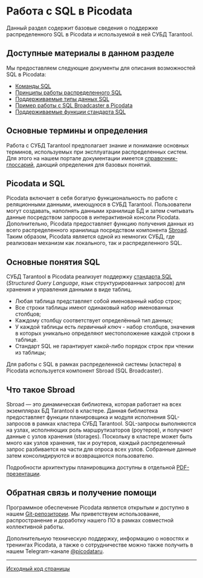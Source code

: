 # Работа с SQL в Picodata
Данный раздел содержит базовые сведения о поддержке распределенного SQL в Picodata и используемой в ней СУБД Tarantool.

## Доступные материалы в данном разделе
Мы предоставляем следующие документы для описания возможностей SQL в Picodata:

* [Команды SQL](../sql_queries)
* [Принципы работы распределенного SQL](../sql_review)
* [Поддерживаемые типы данных SQL](../sql_datatypes)
* [Пример работы с SQL Broadcaster в Picodata](../sql_tutorial)
* [Поддерживаемые функции стандарта SQL](../sql_reference)


## Основные термины и определения
Работа с СУБД Tarantool предполагает знание и понимание основных терминов, используемых при эксплуатации распределенных систем. Для этого на нашем портале документации имеется [справочник-глоссарий](../../glossary), дающий определения для базовых понятий.

## Picodata и SQL
Picodata включает в себя богатую функциональность по работе с реляционными данными, имеющуюся в СУБД Tarantool. Пользователи могут создавать, наполнять данными хранилище БД и затем считывать данные посредством запросов в интерактивной консоли Picodata.
Дополнительно, Picodata предоставляет функцию получения данных из всего распределенного хранилища посредством компонента [Sbroad](https://git.picodata.io/picodata/picodata/sbroad). Таким образом, Picodata является одной из немногих СУБД, где реализован механизм как локального, так и распределенного SQL.

## Основные понятия SQL

СУБД Tarantool в Picodata реализует поддержку [стандарта SQL](../sql_reference) (_Structured Query Language_, язык структурированных запросов) для хранения и управления данными в виде таблиц.

* Любая таблица представляет собой именованный набор строк;
* Все строки таблицы имеют одинаковый набор именованных столбцов;
* Каждому столбцу соответствует определённый тип данных;
* У каждой таблицы есть _первичный ключ_ - набор столбцов, значения в которых уникально определяют местоположение каждой строки в таблице.
* Стандарт SQL не гарантирует какой-либо порядок строк при чтении из таблицы;


Для работы с SQL в рамках распределенной системы (кластера) в Picodata используется компонент Sbroad (SQL Broadcaster).

## Что такое Sbroad

Sbroad — это динамическая библиотека, которая работает на всех экземплярах БД Tarantool в кластере. Данная библиотека предоставляет функции планировщика и модуля исполнения SQL-запросов в рамках кластера СУБД Tarantool. SQL-запросы выполняются на узлах, исполняющих роль маршрутизаторов (роутеров), и получают данные с узлов хранения (storages). Поскольку в кластере может быть много как узлов хранения, так и роутеров, каждый распределенный запрос разбивается на части для опроса всех узлов. Собранные данные затем консолидируются и возвращаются пользователю. 

Подробности архитектуры планировщика доступны в отдельной [PDF-презентации](https://git.picodata.io/picodata/picodata/sbroad/-/blob/main/doc/design/sbroad.pdf).


## Обратная связь и получение помощи
Программное обеспечение Picodata является открытым и доступно в нашем [Git-репозитории](https://git.picodata.io/). Мы приветствуем использование, распространение и доработку нашего ПО в рамках совместной коллективной работы.

Дополнительную техническую поддержку, информацию о новостях и тренингах Picodata, а также о сотрудничестве можно также получить в нашем Telegram-канале [@picodataru](https://t.me/picodataru).

---
[Исходный код страницы](https://git.picodata.io/picodata/picodata/docs/-/blob/main/docs/sbroad/sql_index.md)


